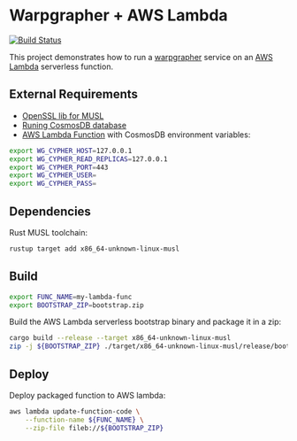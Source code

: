 # Warpgrapher + AWS Lambda
[![Build Status](https://github.com/warpforge/warpgrapher-lambda/workflows/Test/badge.svg)](https://github.com/warpforge/warpgrapher-lambda/actions?query=workflow%3A%22Test%22+branch%3Amaster)

This project demonstrates how to run a [warpgrapher](https://github.com/warpforge/warpgrapher) service on an [AWS Lambda](https://aws.amazon.com/lambda) serverless function. 

## External Requirements 

- [OpenSSL lib for MUSL](https://qiita.com/liubin/items/6c94f0b61f746c08b74c)
- [Runing CosmosDB database](https://azure.microsoft.com/en-us/services/cosmos-db/#featured) 
- [AWS Lambda Function](https://aws.amazon.com/blogs/opensource/rust-runtime-for-aws-lambda/) with CosmosDB environment variables:

```bash
export WG_CYPHER_HOST=127.0.0.1
export WG_CYPHER_READ_REPLICAS=127.0.0.1
export WG_CYPHER_PORT=443
export WG_CYPHER_USER=
export WG_CYPHER_PASS=
```

## Dependencies

Rust MUSL toolchain:

```bash
rustup target add x86_64-unknown-linux-musl
```

## Build

```bash
export FUNC_NAME=my-lambda-func
export BOOTSTRAP_ZIP=bootstrap.zip
```

Build the AWS Lambda serverless bootstrap binary and package it in a zip:

```bash
cargo build --release --target x86_64-unknown-linux-musl 
zip -j ${BOOTSTRAP_ZIP} ./target/x86_64-unknown-linux-musl/release/bootstrap
```

## Deploy

Deploy packaged function to AWS lambda:

```bash
aws lambda update-function-code \
    --function-name ${FUNC_NAME} \
    --zip-file fileb://${BOOTSTRAP_ZIP}
```
